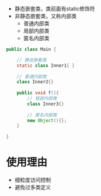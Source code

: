 - 静态嵌套类，类前面有static修饰符
- 非静态嵌套类，又称内部类
  - 普通内部类
  - 局部内部类
  - 匿名内部类

```java
public class Main {

    // 静态嵌套类
    static class Inner1{ }
    
    // 普通内部类
    class Inner2{}
    
    public void f(){
        // 局部内部类
        class Inner3{}
        
        // 匿名内部类
        new Object(){};
    }
    
}
```

# 使用理由

- 细粒度访问控制
- 避免过多类定义

